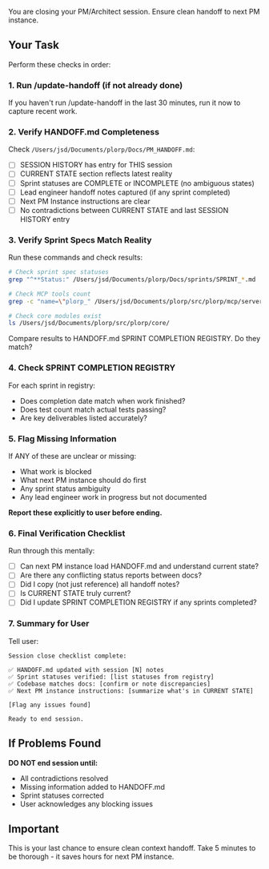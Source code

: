 You are closing your PM/Architect session. Ensure clean handoff to next PM instance.

## Your Task

Perform these checks in order:

### 1. Run /update-handoff (if not already done)

If you haven't run /update-handoff in the last 30 minutes, run it now to capture recent work.

### 2. Verify HANDOFF.md Completeness

Check `/Users/jsd/Documents/plorp/Docs/PM_HANDOFF.md`:

- [ ] SESSION HISTORY has entry for THIS session
- [ ] CURRENT STATE section reflects latest reality
- [ ] Sprint statuses are COMPLETE or INCOMPLETE (no ambiguous states)
- [ ] Lead engineer handoff notes captured (if any sprint completed)
- [ ] Next PM Instance instructions are clear
- [ ] No contradictions between CURRENT STATE and last SESSION HISTORY entry

### 3. Verify Sprint Specs Match Reality

Run these commands and check results:

```bash
# Check sprint spec statuses
grep "^**Status:" /Users/jsd/Documents/plorp/Docs/sprints/SPRINT_*.md

# Check MCP tools count
grep -c "name=\"plorp_" /Users/jsd/Documents/plorp/src/plorp/mcp/server.py

# Check core modules exist
ls /Users/jsd/Documents/plorp/src/plorp/core/
```

Compare results to HANDOFF.md SPRINT COMPLETION REGISTRY. Do they match?

### 4. Check SPRINT COMPLETION REGISTRY

For each sprint in registry:
- Does completion date match when work finished?
- Does test count match actual tests passing?
- Are key deliverables listed accurately?

### 5. Flag Missing Information

If ANY of these are unclear or missing:
- What work is blocked
- What next PM instance should do first
- Any sprint status ambiguity
- Any lead engineer work in progress but not documented

**Report these explicitly to user before ending.**

### 6. Final Verification Checklist

Run through this mentally:
- [ ] Can next PM instance load HANDOFF.md and understand current state?
- [ ] Are there any conflicting status reports between docs?
- [ ] Did I copy (not just reference) all handoff notes?
- [ ] Is CURRENT STATE truly current?
- [ ] Did I update SPRINT COMPLETION REGISTRY if any sprints completed?

### 7. Summary for User

Tell user:

```
Session close checklist complete:

✅ HANDOFF.md updated with session [N] notes
✅ Sprint statuses verified: [list statuses from registry]
✅ Codebase matches docs: [confirm or note discrepancies]
✅ Next PM instance instructions: [summarize what's in CURRENT STATE]

[Flag any issues found]

Ready to end session.
```

## If Problems Found

**DO NOT end session until:**
- All contradictions resolved
- Missing information added to HANDOFF.md
- Sprint statuses corrected
- User acknowledges any blocking issues

## Important

This is your last chance to ensure clean context handoff. Take 5 minutes to be thorough - it saves hours for next PM instance.
